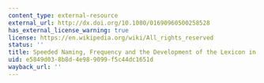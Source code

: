 ```yaml
---
content_type: external-resource
external_url: http://dx.doi.org/10.1080/01690960500258528
has_external_license_warning: true
license: https://en.wikipedia.org/wiki/All_rights_reserved
status: ''
title: Speeded Naming, Frequency and the Development of the Lexicon in Williams Syndrome
uid: e5849d03-8b8d-4e98-9099-f5c44dc1651d
wayback_url: ''
---
```

